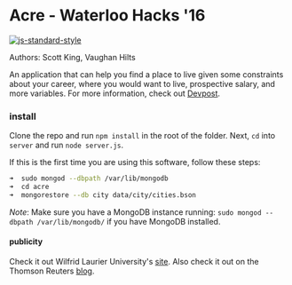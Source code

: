 Acre - Waterloo Hacks '16 
==========================
[![js-standard-style](https://cdn.rawgit.com/feross/standard/master/badge.svg)](https://github.com/feross/standard)

Authors: Scott King, Vaughan Hilts

An application that can help you find a place to live given some constraints about your career, where you would want to live, prospective
salary, and more variables. For more information, check out [Devpost](http://devpost.com/software/acre).

### install

Clone the repo and run `npm install` in the root of the folder. Next, `cd` into `server` and run `node server.js`.

If this is the first time you are using this software, follow these steps:

```bash
➜  sudo mongod --dbpath /var/lib/mongodb
➜  cd acre
➜  mongorestore --db city data/city/cities.bson
```

*Note*: Make sure you have a MongoDB instance running: `sudo mongod --dbpath /var/lib/mongodb/` if you have MongoDB installed.

#### publicity

Check it out Wilfrid Laurier University's [site](http://wlu.ca/spotlights/winter-2016/laurier-computer-science-students-victorious-at-waterloo-hacks.html). Also check it out on the Thomson Reuters [blog](https://blogs.thomsonreuters.com/answerson/thats-waterloohacks/).

